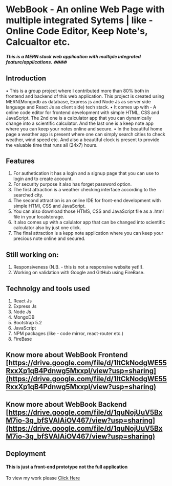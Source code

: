 # WebBook - An online Web Page with multiple integrated Sytems | like - Online Code Editor, Keep Note's, Calcualtor etc.
#####  This is a MERN stack web application with multiple integrated feature/applications. 🔥🔥🔥🔥

## Introduction
• This is a group project where I contributed more than 80% both in frontend and backend of this web application. This project is created using
MERN(Mongodb as database, Express js and Node Js as server side language and React Js as client side) tech stack.
• It comes up with ‑ A online code editor for frontend development with simple HTML, CSS and JavaScript. The 2nd one is a calculator app that
you can dynamically change into a scientific calculator. And the last one is a keep note app where you can keep your notes online and secure.
• In the beautiful home page a weather app is present where one can simply search cities to check weather, wind speed etc. And also a beautiful
clock is present to provide the valuable time that runs all (24x7) hours.

## Features
1. For authetication it has a login and a signup page that you can use to login and to create acoount.
2. For security purpose it also has forget password option.
3. The first attraction is a weather checking interface according to the searched city.
4. The second attraction is an online IDE for front-end development with simple HTMl, CSS and JavaScript.
5. You can also download those HTMS, CSS and JavaScript file as a .html file in your localstorage.
6. It also comes up with a calulator app that can be changed into scientific calculator also by just one click.
7. The final attraction is a kepp note application where you can keep your precious note online and secured.

## Still working on:
1. Responsiveness (N.B. - this is not a responsive website yet!!).
2. Working on validation with Google and GitHub using FireBase.

## Technolgy and tools used
1. React Js
2. Express Js
3. Node Js
4. MongoDB
5. Bootstrap 5.2
6. JavaScript
7. NPM packages (like - code mirror, react-router etc.)
8. FireBase

## Know more about WebBook Frontend [https://drive.google.com/file/d/1ItCkNodgWE55RxxXp1qB4Pdnwg5MxxpI/view?usp=sharing](https://drive.google.com/file/d/1ItCkNodgWE55RxxXp1qB4Pdnwg5MxxpI/view?usp=sharing)

## Know more about WebBook Backend [https://drive.google.com/file/d/1quNojUuV5BxM7io-3q_bfSVAlAiOV467/view?usp=sharing](https://drive.google.com/file/d/1quNojUuV5BxM7io-3q_bfSVAlAiOV467/view?usp=sharing)

## Deployment
#### This is just a front-end prototype not the full application
To view my work please [Click Here](https://shiny-tartufo-922b70.netlify.app/)
